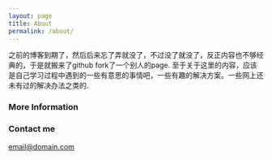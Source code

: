 ```yaml
---
layout: page
title: About
permalink: /about/
---
```


  之前的博客到期了，然后后来忘了弄就没了，不过没了就没了，反正内容也不够经典的，于是就搬来了github fork了一个别人的page.
至于关于这里的内容，应该是自己学习过程中遇到的一些有意思的事情吧，一些有趣的解决方案。一些网上还未有过的解决办法之类的.

### More Information



### Contact me

[email@domain.com](mailto:email@domain.com)
